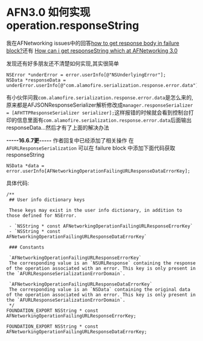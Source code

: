 # AFN3.0 如何实现operation.responseString

我在AFNetworking issues中的回答[how to get response body in failure block?](https://github.com/AFNetworking/AFNetworking/issues/3551)还有
[How can i get responseString which at AFNetworking 3.0](https://github.com/AFNetworking/AFNetworking/issues/3534)

发现还有好多朋友还不清楚如何实现,其实很简单

```
NSError *underError = error.userInfo[@"NSUnderlyingError"];
NSData *responseData = underError.userInfo[@"com.alamofire.serialization.response.error.data"];
```

有小伙伴问我```com.alamofire.serialization.response.error.data```是怎么来的,原来都是AFJSONResponseSerializer解析修改成```manager.responseSerializer = [AFHTTPResponseSerializer serializer];```这样报错的时候就会看到控制台打印的信息里面有```com.alamofire.serialization.response.error.data```后面输出responseData...然后才有了上面的解决办法

**-----16.6.7更-----**
作者回复中已经添加了相关操作
在```AFURLResponseSerialization```
可以在 failure block 中添加下面代码获取responseString

```
NSData *data = error.userInfo[AFNetworkingOperationFailingURLResponseDataErrorKey];
```

具体代码:

```
/**
 ## User info dictionary keys

 These keys may exist in the user info dictionary, in addition to those defined for NSError.

 - `NSString * const AFNetworkingOperationFailingURLResponseErrorKey`
 - `NSString * const AFNetworkingOperationFailingURLResponseDataErrorKey`

 ### Constants

 `AFNetworkingOperationFailingURLResponseErrorKey`
 The corresponding value is an `NSURLResponse` containing the response of the operation associated with an error. This key is only present in the `AFURLResponseSerializationErrorDomain`.

 `AFNetworkingOperationFailingURLResponseDataErrorKey`
 The corresponding value is an `NSData` containing the original data of the operation associated with an error. This key is only present in the `AFURLResponseSerializationErrorDomain`.
 */
FOUNDATION_EXPORT NSString * const AFNetworkingOperationFailingURLResponseErrorKey;

FOUNDATION_EXPORT NSString * const AFNetworkingOperationFailingURLResponseDataErrorKey;
```

